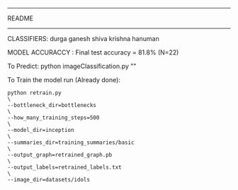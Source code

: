 ****************
README
****************

CLASSIFIERS:
durga
ganesh
shiva
krishna
hanuman


MODEL ACCURACCY :
Final test accuracy = 81.8% (N=22)

To Predict:
    python imageClassification.py "<image to predict>"


To Train the model run (Already done):

    python retrain.py
    \
    --bottleneck_dir=bottlenecks
    \
    --how_many_training_steps=500
    \
    --model_dir=inception
    \
    --summaries_dir=training_summaries/basic
    \
    --output_graph=retrained_graph.pb
    \
    --output_labels=retrained_labels.txt
    \
    --image_dir=datasets/idols




